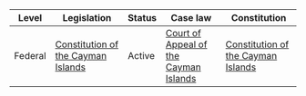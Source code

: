 | Level | Legislation | Status | Case law | Constitution |
|---|---|---|---|---|
| Federal | [Constitution of the Cayman Islands](https://www.gov.ky/government/about-the-cayman-islands/constitution) | Active | [Court of Appeal of the Cayman Islands](https://www.courts.ky/) | [Constitution of the Cayman Islands](https://www.gov.ky/government/about-the-cayman-islands/constitution) |